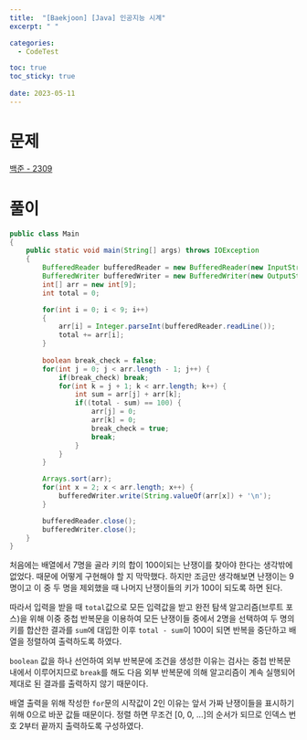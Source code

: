```yaml
---
title:  "[Baekjoon] [Java] 인공지능 시계"
excerpt: " "

categories:
  - CodeTest

toc: true
toc_sticky: true
 
date: 2023-05-11
---
```


# 문제

[백준 - 2309](https://www.acmicpc.net/problem/2309)

# 풀이

```java
public class Main 
{
    public static void main(String[] args) throws IOException 
    {
        BufferedReader bufferedReader = new BufferedReader(new InputStreamReader(System.in));
        BufferedWriter bufferedWriter = new BufferedWriter(new OutputStreamWriter(System.out));
        int[] arr = new int[9];
        int total = 0;

        for(int i = 0; i < 9; i++)
        {
            arr[i] = Integer.parseInt(bufferedReader.readLine());
            total += arr[i];
        }
        
        boolean break_check = false;
        for(int j = 0; j < arr.length - 1; j++) {
            if(break_check) break;
            for(int k = j + 1; k < arr.length; k++) {
                int sum = arr[j] + arr[k];
                if((total - sum) == 100) {
                    arr[j] = 0;
                    arr[k] = 0;
                    break_check = true;
                    break;
                } 
            }
        }

        Arrays.sort(arr);
        for(int x = 2; x < arr.length; x++) {
            bufferedWriter.write(String.valueOf(arr[x]) + '\n');
        }

        bufferedReader.close();
        bufferedWriter.close();
    }
}
```

처음에는 배열에서 7명을 골라 키의 합이 100이되는 난쟁이를 찾아야 한다는 생각밖에 없었다. 때문에 어떻게 구현해야 할 지 막막했다. 하지만 조금만 생각해보면 난쟁이는 9명이고 이 중 두 명을 제외했을 때 나머지 난쟁이들의 키가 100이 되도록 하면 된다.

따라서 입력을 받을 때 `total`값으로 모든 입력값을 받고 완전 탐색 알고리즘(브루트 포스)을 위해 이중 중첩 반복문을 이용하여 모든 난쟁이들 중에서 2명을 선택하여 두 명의 키를 합산한 결과를 `sum`에 대입한 이후 `total - sum`이 100이 되면 반복을 중단하고 배열을 정렬하여 출력하도록 하였다.

`boolean` 값을 하나 선언하여 외부 반복문에 조건을 생성한 이유는 검사는 중첩 반복문 내에서 이루어지므로 `break`를 해도 다음 외부 반복문에 의해 알고리즘이 계속 실행되어 제대로 된 결과를 출력하지 않기 때문이다.

배열 출력을 위해 작성한 `for`문의 시작값이 2인 이유는 앞서 가짜 난쟁이들을 표시하기 위해 0으로 바꾼 값들 때문이다. 정렬 하면 무조건 [0, 0, ...]의 순서가 되므로 인덱스 번호 2부터 끝까지 출력하도록 구성하였다.